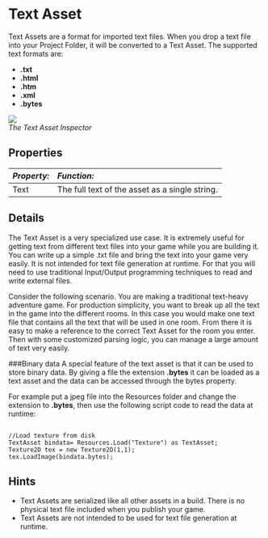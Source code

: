 Text Asset
==========


<span class=keyword>Text Assets</span> are a format for imported text files.  When you drop a text file into your Project Folder, it will be converted to a Text Asset.  The supported text formats are:

* __.txt__
* __.html__
* __.htm__
* __.xml__
* __.bytes__


![](http://docwiki.hq.unity3d.com/uploads/Main/TextAssetInspector.png)  
_The Text Asset <span class=keyword>Inspector</span>_


Properties
----------



|**_Property:_** |**_Function:_** |
|:---|:---|
|<span class=component>Text</span> |The full text of the asset as a single string. |


Details
-------


The Text Asset is a very specialized use case.  It is extremely useful for getting text from different text files into your game while you are building it.  You can write up a simple .txt file and bring the text into your game very easily.  It is not intended for text file generation at runtime.  For that you will need to use traditional Input/Output programming techniques to read and write external files.

Consider the following scenario.  You are making a traditional text-heavy adventure game.  For production simplicity, you want to break up all the text in the game into the different rooms.  In this case you would make one text file that contains all the text that will be used in one room.  From there it is easy to make a reference to the correct Text Asset for the room you enter.  Then with some customized parsing logic, you can manage a large amount of text very easily.


###Binary data
A special feature of the text asset is that it can be used to store binary data. By giving a file the extension __.bytes__ it can be loaded as a text asset and the data can be accessed through the <span class=keyword>bytes</span> property.

For example put a jpeg file into the Resources folder and change the extension to __.bytes__, then use the following script code to read the data at runtime:
````

//Load texture from disk
TextAsset bindata= Resources.Load("Texture") as TextAsset;
Texture2D tex = new Texture2D(1,1);
tex.LoadImage(bindata.bytes); 

````

Hints
-----

* Text Assets are serialized like all other assets in a build.  There is no physical text file included when you publish your game.
* Text Assets are not intended to be used for text file generation at runtime.
